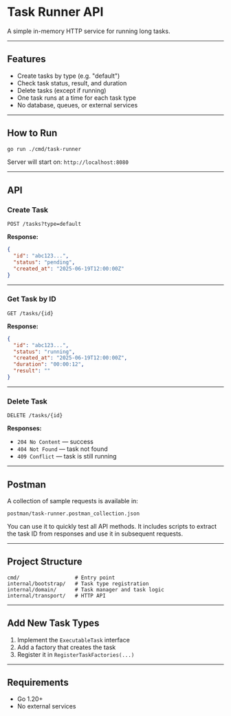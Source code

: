 # Task Runner API

A simple in-memory HTTP service for running long tasks.

---

## Features

- Create tasks by type (e.g. "default")
- Check task status, result, and duration
- Delete tasks (except if running)
- One task runs at a time for each task type
- No database, queues, or external services

---

## How to Run

```bash
go run ./cmd/task-runner
```

Server will start on: `http://localhost:8080`

---

## API

### Create Task

```
POST /tasks?type=default
```

**Response:**

```json
{
  "id": "abc123...",
  "status": "pending",
  "created_at": "2025-06-19T12:00:00Z"
}
```

---

### Get Task by ID

```
GET /tasks/{id}
```

**Response:**

```json
{
  "id": "abc123...",
  "status": "running",
  "created_at": "2025-06-19T12:00:00Z",
  "duration": "00:00:12",
  "result": ""
}
```

---

### Delete Task

```
DELETE /tasks/{id}
```

**Responses:**

- `204 No Content` — success
- `404 Not Found` — task not found
- `409 Conflict` — task is still running

---

## Postman

A collection of sample requests is available in:

```
postman/task-runner.postman_collection.json
```

You can use it to quickly test all API methods.
It includes scripts to extract the task ID from responses and use it in subsequent requests.

---

## Project Structure

```
cmd/                  # Entry point
internal/bootstrap/   # Task type registration
internal/domain/      # Task manager and task logic
internal/transport/   # HTTP API
```

---

## Add New Task Types

1. Implement the `ExecutableTask` interface
2. Add a factory that creates the task
3. Register it in `RegisterTaskFactories(...)`

---

## Requirements

- Go 1.20+
- No external services
